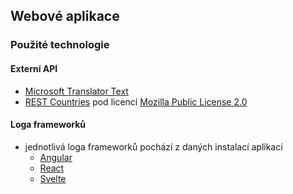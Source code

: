## Webové aplikace

### Použité technologie

#### Externí API

- [Microsoft Translator Text](https://rapidapi.com/microsoft-azure-org-microsoft-cognitive-services/api/microsoft-translator-text)
- [REST Countries](https://restcountries.com/) pod licencí [Mozilla Public License 2.0](https://gitlab.com/restcountries/restcountries/-/blob/master/LICENSE)

#### Loga frameworků

- jednotlivá loga frameworků pochází z daných instalací aplikací
  - [Angular](https://www.npmjs.com/package/@angular/create)
  - [React](https://vitejs.dev/guide/)
  - [Svelte](https://vitejs.dev/guide/)

